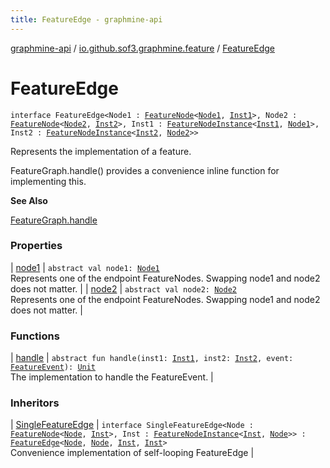 ```yaml
---
title: FeatureEdge - graphmine-api
---
```


[graphmine-api](../../index.html) / [io.github.sof3.graphmine.feature](../index.html) / [FeatureEdge](./index.html)

# FeatureEdge

`interface FeatureEdge<Node1 : `[`FeatureNode`](../-feature-node.html)`<`[`Node1`](index.html#Node1)`, `[`Inst1`](index.html#Inst1)`>, Node2 : `[`FeatureNode`](../-feature-node.html)`<`[`Node2`](index.html#Node2)`, `[`Inst2`](index.html#Inst2)`>, Inst1 : `[`FeatureNodeInstance`](../-feature-node-instance/index.html)`<`[`Inst1`](index.html#Inst1)`, `[`Node1`](index.html#Node1)`>, Inst2 : `[`FeatureNodeInstance`](../-feature-node-instance/index.html)`<`[`Inst2`](index.html#Inst2)`, `[`Node2`](index.html#Node2)`>>`

Represents the implementation of a feature.

FeatureGraph.handle() provides a convenience inline function for implementing this.

**See Also**

[FeatureGraph.handle](../handle.html)

### Properties

| [node1](node1.html) | `abstract val node1: `[`Node1`](index.html#Node1)<br>Represents one of the endpoint FeatureNodes. Swapping node1 and node2 does not matter. |
| [node2](node2.html) | `abstract val node2: `[`Node2`](index.html#Node2)<br>Represents one of the endpoint FeatureNodes. Swapping node1 and node2 does not matter. |

### Functions

| [handle](handle.html) | `abstract fun handle(inst1: `[`Inst1`](index.html#Inst1)`, inst2: `[`Inst2`](index.html#Inst2)`, event: `[`FeatureEvent`](../-feature-event.html)`): `[`Unit`](https://kotlinlang.org/api/latest/jvm/stdlib/kotlin/-unit/index.html)<br>The implementation to handle the FeatureEvent. |

### Inheritors

| [SingleFeatureEdge](../-single-feature-edge/index.html) | `interface SingleFeatureEdge<Node : `[`FeatureNode`](../-feature-node.html)`<`[`Node`](../-single-feature-edge/index.html#Node)`, `[`Inst`](../-single-feature-edge/index.html#Inst)`>, Inst : `[`FeatureNodeInstance`](../-feature-node-instance/index.html)`<`[`Inst`](../-single-feature-edge/index.html#Inst)`, `[`Node`](../-single-feature-edge/index.html#Node)`>> : `[`FeatureEdge`](./index.html)`<`[`Node`](../-single-feature-edge/index.html#Node)`, `[`Node`](../-single-feature-edge/index.html#Node)`, `[`Inst`](../-single-feature-edge/index.html#Inst)`, `[`Inst`](../-single-feature-edge/index.html#Inst)`>`<br>Convenience implementation of self-looping FeatureEdge |

